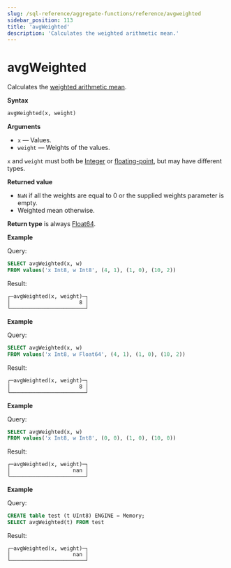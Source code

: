 ```yaml
---
slug: /sql-reference/aggregate-functions/reference/avgweighted
sidebar_position: 113
title: 'avgWeighted'
description: 'Calculates the weighted arithmetic mean.'
---
```


# avgWeighted

Calculates the [weighted arithmetic mean](https://en.wikipedia.org/wiki/Weighted_arithmetic_mean).

**Syntax**

``` sql
avgWeighted(x, weight)
```

**Arguments**

- `x` — Values.
- `weight` — Weights of the values.

`x` and `weight` must both be
[Integer](../../../sql-reference/data-types/int-uint.md) or [floating-point](../../../sql-reference/data-types/float.md),
but may have different types.

**Returned value**

- `NaN` if all the weights are equal to 0 or the supplied weights parameter is empty.
- Weighted mean otherwise.

**Return type** is always [Float64](../../../sql-reference/data-types/float.md).

**Example**

Query:

``` sql
SELECT avgWeighted(x, w)
FROM values('x Int8, w Int8', (4, 1), (1, 0), (10, 2))
```

Result:

``` text
┌─avgWeighted(x, weight)─┐
│                      8 │
└────────────────────────┘
```

**Example**

Query:

``` sql
SELECT avgWeighted(x, w)
FROM values('x Int8, w Float64', (4, 1), (1, 0), (10, 2))
```

Result:

``` text
┌─avgWeighted(x, weight)─┐
│                      8 │
└────────────────────────┘
```

**Example**

Query:

``` sql
SELECT avgWeighted(x, w)
FROM values('x Int8, w Int8', (0, 0), (1, 0), (10, 0))
```

Result:

``` text
┌─avgWeighted(x, weight)─┐
│                    nan │
└────────────────────────┘
```

**Example**

Query:

``` sql
CREATE table test (t UInt8) ENGINE = Memory;
SELECT avgWeighted(t) FROM test
```

Result:

``` text
┌─avgWeighted(x, weight)─┐
│                    nan │
└────────────────────────┘
```
